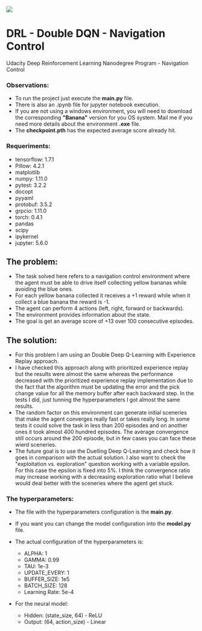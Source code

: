<img src="https://s3.amazonaws.com/video.udacity-data.com/topher/2018/June/5b1ab4b0_banana/banana.gif">


# DRL - Double DQN - Navigation Control
Udacity Deep Reinforcement Learning Nanodegree Program - Navigation Control


### Observations:
- To run the project just execute the <b>main.py</b> file.
- There is also an .ipynb file for jupyter notebook execution.
- If you are not using a windows environment, you will need to download the corresponding <b>"Banana"</b> version for you OS system. Mail me if you need more details about the environment <b>.exe</b> file.
- The <b>checkpoint.pth</b> has the expected average score already hit.


### Requeriments:
- tensorflow: 1.7.1
- Pillow: 4.2.1
- matplotlib
- numpy: 1.11.0
- pytest: 3.2.2
- docopt
- pyyaml
- protobuf: 3.5.2
- grpcio: 1.11.0
- torch: 0.4.1
- pandas
- scipy
- ipykernel
- jupyter: 5.6.0


## The problem:
- The task solved here refers to a navigation control environment where the agent must be able to drive itself 
  collecting yellow bananas while avoiding the blue ones.
- For each yellow banana collected it receives a +1 reward while when it collect a blue banana the reward is -1.
- The agent can perform 4 actions (left, right, forward or backwards).
- The environment provides information about the state.
- The goal is get an average score of +13 over 100 consecutive episodes.


## The solution:
- For this problem I am using an Double Deep Q-Learning with Experience Replay approach.
- I have checked this approach along with prioritized experience replay but the results were almost the same whereas the performance decreased with the prioritized experience replay implementation due to the fact that the algorithm must be updating the error and the pick change value for all the memory buffer after each backward step. In the tests I did, just tunning the hyperparameters I got almost the same results.
- The random factor on this environment can generate initial sceneries that make the agent converges really fast or takes really long. In some tests it could solve the task in less than 200 episodes and on another ones it took almost 400 hundred episodes. The average convergence still occurs around the 200 episode, but in few cases you can face these wierd sceneries.
- The future goal is to use the Duelling Deep Q-Learning and check how it goes in comparison with the actual solution.
I also want to check the "exploitation vs. exploration" question working with a variable epsilon. For this case
the epsilon is fixed into 5%. I think the convergence ratio may increase working with a decreasing exploration ratio what I believe would deal better with the sceneries where the agent get stuck.


### The hyperparameters:
- The file with the hyperparameters configuration is the <b>main.py</b>. 
- If you want you can change the model configuration into the <b>model.py</b> file.
- The actual configuration of the hyperparameters is: 
  - ALPHA: 1
  - GAMMA: 0.99
  - TAU: 1e-3
  - UPDATE_EVERY: 1 
  - BUFFER_SIZE: 1e5
  - BATCH_SIZE: 128
  - Learning Rate: 5e-4

- For the neural model:    
  - Hidden: (state_size, 64)   - ReLU    
  - Output: (64, action_size)  - Linear   
